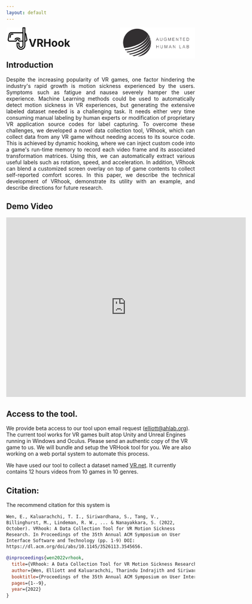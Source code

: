 ```yaml
---
layout: default
---
```


<img style="float: left;" src="assets/logo.png" alt="drawing" width="60"/>
<img style="float: right;" src="assets/ahlab.png" alt="drawing" width="200"/>


# VRHook


## Introduction

<p style="text-align: justify;">
Despite the increasing popularity of VR games, one factor hindering the industry's rapid growth is motion sickness experienced by the users. Symptoms such as fatigue and nausea severely hamper the user experience. Machine Learning methods could be used to automatically detect motion sickness in VR experiences, but generating the extensive labeled dataset needed is a challenging task. It needs either very time consuming manual labeling by human experts or modification of proprietary VR application source codes for label capturing. To overcome these challenges, we developed a novel data collection tool, VRhook, which can collect data from any VR game without needing access to its source code. This is achieved by dynamic hooking, where we can inject custom code into a game's run-time memory to record each video frame and its associated transformation matrices. Using this, we can automatically extract various useful labels such as rotation, speed, and acceleration. In addition, VRhook can blend a customized screen overlay on top of game contents to collect self-reported comfort scores. In this paper, we describe the technical development of VRhook, demonstrate its utility with an example, and describe directions for future research.
</p>


## Demo Video
<p align="center">
  <iframe
      width="640"
      height="480"
      src="https://www.youtube.com/embed/p83i0GB2z2Q"
      frameborder="0"
      allow="autoplay; encrypted-media"
  >
  </iframe>
</p>

## Access to the tool.
We provide beta access to our tool upon email request (elliott@ahlab.org). The current tool works for VR games built atop Unity and Unreal Engines running in Windows and Oculus. 
Please send an authentic copy of the VR game to us. We will bundle and setup the VRHook tool for you. 
We are also working on a web portal system to automate this process.

We have used our tool to collect a dataset named [VR.net](https://vrnet.ahlab.org). It currently contains 12 hours videos from 10 games in 10 genres. 

## Citation:
The recommend citation for this system is 
```
Wen, E., Kaluarachchi, T. I., Siriwardhana, S., Tang, V., Billinghurst, M., Lindeman, R. W., ... & Nanayakkara, S. (2022, October). VRhook: A Data Collection Tool for VR Motion Sickness Research. In Proceedings of the 35th Annual ACM Symposium on User Interface Software and Technology (pp. 1-9) DOI: https://dl.acm.org/doi/abs/10.1145/3526113.3545656.
```


```bibtex
@inproceedings{wen2022vrhook,
  title={VRhook: A Data Collection Tool for VR Motion Sickness Research},
  author={Wen, Elliott and Kaluarachchi, Tharindu Indrajith and Siriwardhana, Shamane and Tang, Vanessa and Billinghurst, Mark and Lindeman, Robert W and Yao, Richard and Lin, James and Nanayakkara, Suranga},
  booktitle={Proceedings of the 35th Annual ACM Symposium on User Interface Software and Technology},
  pages={1--9},
  year={2022}
}
```

<!-- Google tag (gtag.js) -->
<script async src="https://www.googletagmanager.com/gtag/js?id=UA-82644344-1"></script>
<script>
  window.dataLayer = window.dataLayer || [];
  function gtag(){dataLayer.push(arguments);}
  gtag('js', new Date());

  gtag('config', 'UA-82644344-1');
</script>
